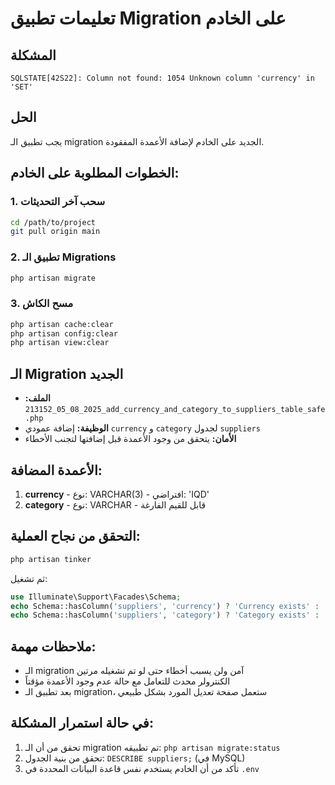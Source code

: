 # تعليمات تطبيق Migration على الخادم

## المشكلة
```
SQLSTATE[42S22]: Column not found: 1054 Unknown column 'currency' in 'SET'
```

## الحل
يجب تطبيق الـ migration الجديد على الخادم لإضافة الأعمدة المفقودة.

## الخطوات المطلوبة على الخادم:

### 1. سحب آخر التحديثات
```bash
cd /path/to/project
git pull origin main
```

### 2. تطبيق الـ Migrations
```bash
php artisan migrate
```

### 3. مسح الكاش
```bash
php artisan cache:clear
php artisan config:clear
php artisan view:clear
```

## الـ Migration الجديد
- **الملف:** `2025_08_05_213152_add_currency_and_category_to_suppliers_table_safe.php`
- **الوظيفة:** إضافة عمودي `currency` و `category` لجدول `suppliers`
- **الأمان:** يتحقق من وجود الأعمدة قبل إضافتها لتجنب الأخطاء

## الأعمدة المضافة:
1. **currency** - نوع: VARCHAR(3) - افتراضي: 'IQD'
2. **category** - نوع: VARCHAR - قابل للقيم الفارغة

## التحقق من نجاح العملية:
```bash
php artisan tinker
```

ثم تشغيل:
```php
use Illuminate\Support\Facades\Schema;
echo Schema::hasColumn('suppliers', 'currency') ? 'Currency exists' : 'Currency missing';
echo Schema::hasColumn('suppliers', 'category') ? 'Category exists' : 'Category missing';
```

## ملاحظات مهمة:
- الـ migration آمن ولن يسبب أخطاء حتى لو تم تشغيله مرتين
- الكنترولر محدث للتعامل مع حالة عدم وجود الأعمدة مؤقتاً
- بعد تطبيق الـ migration، ستعمل صفحة تعديل المورد بشكل طبيعي

## في حالة استمرار المشكلة:
1. تحقق من أن الـ migration تم تطبيقه: `php artisan migrate:status`
2. تحقق من بنية الجدول: `DESCRIBE suppliers;` (في MySQL)
3. تأكد من أن الخادم يستخدم نفس قاعدة البيانات المحددة في `.env`
